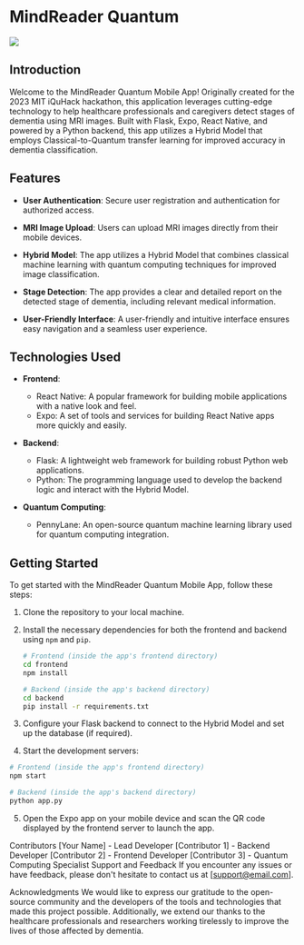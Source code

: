 # MindReader Quantum

![](./mindreader_quantum.JPG)

## Introduction

Welcome to the MindReader Quantum Mobile App! Originally created for the 2023 MIT iQuHack hackathon, this application leverages cutting-edge technology to help healthcare professionals and caregivers detect stages of dementia using MRI images. Built with Flask, Expo, React Native, and powered by a Python backend, this app utilizes a Hybrid Model that employs Classical-to-Quantum transfer learning for improved accuracy in dementia classification.

## Features

- **User Authentication**: Secure user registration and authentication for authorized access.

- **MRI Image Upload**: Users can upload MRI images directly from their mobile devices.

- **Hybrid Model**: The app utilizes a Hybrid Model that combines classical machine learning with quantum computing techniques for improved image classification.

- **Stage Detection**: The app provides a clear and detailed report on the detected stage of dementia, including relevant medical information.

- **User-Friendly Interface**: A user-friendly and intuitive interface ensures easy navigation and a seamless user experience.

## Technologies Used

- **Frontend**:
  - React Native: A popular framework for building mobile applications with a native look and feel.
  - Expo: A set of tools and services for building React Native apps more quickly and easily.

- **Backend**:
  - Flask: A lightweight web framework for building robust Python web applications.
  - Python: The programming language used to develop the backend logic and interact with the Hybrid Model.

- **Quantum Computing**:
  - PennyLane: An open-source quantum machine learning library used for quantum computing integration.

## Getting Started

To get started with the MindReader Quantum Mobile App, follow these steps:

1. Clone the repository to your local machine.

2. Install the necessary dependencies for both the frontend and backend using `npm` and `pip`.

   ```bash
   # Frontend (inside the app's frontend directory)
   cd frontend
   npm install

   # Backend (inside the app's backend directory)
   cd backend
   pip install -r requirements.txt
   ```

3. Configure your Flask backend to connect to the Hybrid Model and set up the database (if required).

4. Start the development servers:

```bash
# Frontend (inside the app's frontend directory)
npm start

# Backend (inside the app's backend directory)
python app.py
```

5. Open the Expo app on your mobile device and scan the QR code displayed by the frontend server to launch the app.

Contributors
[Your Name] - Lead Developer
[Contributor 1] - Backend Developer
[Contributor 2] - Frontend Developer
[Contributor 3] - Quantum Computing Specialist
Support and Feedback
If you encounter any issues or have feedback, please don't hesitate to contact us at [support@email.com].

Acknowledgments
We would like to express our gratitude to the open-source community and the developers of the tools and technologies that made this project possible. Additionally, we extend our thanks to the healthcare professionals and researchers working tirelessly to improve the lives of those affected by dementia.
